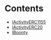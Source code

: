 

# Contents
- [IActivityERC1155](IActivityERC1155.sol/interface.IActivityERC1155.md)
- [IActivityERC20](IActivityERC20.sol/interface.IActivityERC20.md)
- [IBoonty](IBoonty.sol/interface.IBoonty.md)
